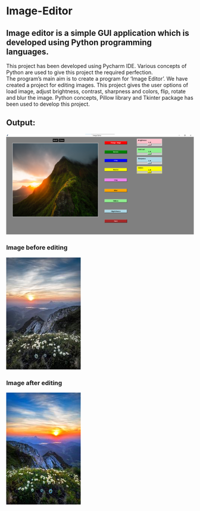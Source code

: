 # Image-Editor
## Image editor is a simple GUI application which is developed using Python programming languages.
This project has been developed using  Pycharm IDE.
Various concepts of Python are used to give this project the required perfection.                                            
The program’s main aim is to create a program for ‘Image Editor’.
We have created a project for editing images.
This project gives the user  options of load image, adjust brightness, contrast, sharpness and colors, flip, rotate and blur the image. 
Python concepts, Pillow library and Tkinter package has  been used to develop this project.

## **Output:**

![Image Editor](https://github.com/pushpavj/PJ_Mask_P2J2_PhotoEditor/blob/main/output.png)

### Image before editing
![Image_before](https://github.com/pushpavj/PJ_Mask_P2J2_PhotoEditor/blob/main/before_image.jpg)

### Image after editing
![Image_after](https://github.com/pushpavj/PJ_Mask_P2J2_PhotoEditor/blob/main/after_image.jpg)

